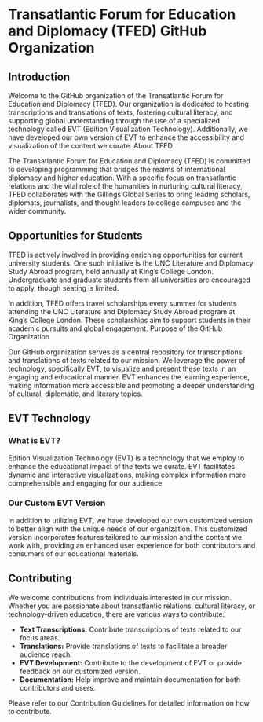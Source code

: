 # Transatlantic Forum for Education and Diplomacy (TFED) GitHub Organization

## Introduction

Welcome to the GitHub organization of the Transatlantic Forum for Education and Diplomacy (TFED). Our organization is dedicated to hosting transcriptions and translations of texts, fostering cultural literacy, and supporting global understanding through the use of a specialized technology called EVT (Edition Visualization Technology). Additionally, we have developed our own version of EVT to enhance the accessibility and visualization of the content we curate.
About TFED

The Transatlantic Forum for Education and Diplomacy (TFED) is committed to developing programming that bridges the realms of international diplomacy and higher education. With a specific focus on transatlantic relations and the vital role of the humanities in nurturing cultural literacy, TFED collaborates with the Gillings Global Series to bring leading scholars, diplomats, journalists, and thought leaders to college campuses and the wider community.

## Opportunities for Students

TFED is actively involved in providing enriching opportunities for current university students. One such initiative is the UNC Literature and Diplomacy Study Abroad program, held annually at King’s College London. Undergraduate and graduate students from all universities are encouraged to apply, though seating is limited.

In addition, TFED offers travel scholarships every summer for students attending the UNC Literature and Diplomacy Study Abroad program at King’s College London. These scholarships aim to support students in their academic pursuits and global engagement.
Purpose of the GitHub Organization

Our GitHub organization serves as a central repository for transcriptions and translations of texts related to our mission. We leverage the power of technology, specifically EVT, to visualize and present these texts in an engaging and educational manner. EVT enhances the learning experience, making information more accessible and promoting a deeper understanding of cultural, diplomatic, and literary topics.

## EVT Technology

### What is EVT?

Edition Visualization Technology (EVT) is a technology that we employ to enhance the educational impact of the texts we curate. EVT facilitates dynamic and interactive visualizations, making complex information more comprehensible and engaging for our audience.

### Our Custom EVT Version

In addition to utilizing EVT, we have developed our own customized version to better align with the unique needs of our organization. This customized version incorporates features tailored to our mission and the content we work with, providing an enhanced user experience for both contributors and consumers of our educational materials.

## Contributing

We welcome contributions from individuals interested in our mission. Whether you are passionate about transatlantic relations, cultural literacy, or technology-driven education, there are various ways to contribute:

- **Text Transcriptions:** Contribute transcriptions of texts related to our focus areas.
- **Translations:** Provide translations of texts to facilitate a broader audience reach.
- **EVT Development:** Contribute to the development of EVT or provide feedback on our customized version.
- **Documentation:** Help improve and maintain documentation for both contributors and users.

Please refer to our Contribution Guidelines for detailed information on how to contribute.